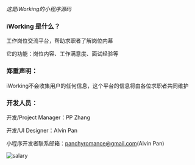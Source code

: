 *这是iWorking的小程序源码*   
### iWorking 是什么？

工作岗位交流平台，帮助求职者了解岗位内幕

它的功能：岗位内容、工作满意度、面试经验等
    
### 郑重声明：
iWorking不会收集用户的任何信息，这个平台的信息将由各位求职者共同维护

### 开发人员：
开发/Project Manager：PP Zhang

开发/UI Designer：Alvin Pan

小程序开发者联系邮箱：panchyromance@gmail.com(Alvin Pan)

![salary](https://img-blog.csdnimg.cn/ef40dfe5edfa4b0fab920fd7a67f6259.PNG?x-oss-process=image/watermark,type_d3F5LXplbmhlaQ,shadow_50,text_Q1NETiBA5r2Y5om_6L-c,size_20,color_FFFFFF,t_70,g_se,x_16#pic_center)
